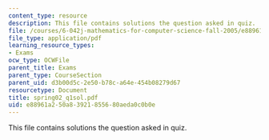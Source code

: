 ```yaml
---
content_type: resource
description: This file contains solutions the question asked in quiz.
file: /courses/6-042j-mathematics-for-computer-science-fall-2005/e88961a250a83921855680aeda0c0b0e_spring02_q1sol.pdf
file_type: application/pdf
learning_resource_types:
- Exams
ocw_type: OCWFile
parent_title: Exams
parent_type: CourseSection
parent_uid: d3b00d5c-2e50-b78c-a64e-454b08279d67
resourcetype: Document
title: spring02_q1sol.pdf
uid: e88961a2-50a8-3921-8556-80aeda0c0b0e
---
```

This file contains solutions the question asked in quiz.

